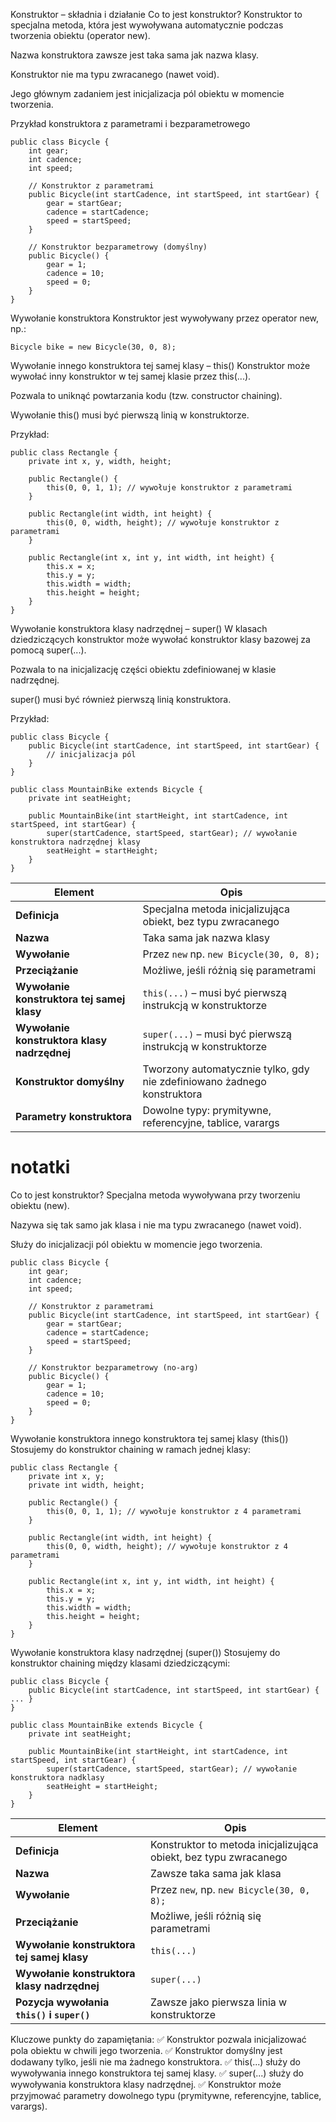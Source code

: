 Konstruktor – składnia i działanie
Co to jest konstruktor?
Konstruktor to specjalna metoda, która jest wywoływana automatycznie podczas tworzenia obiektu (operator new).

Nazwa konstruktora zawsze jest taka sama jak nazwa klasy.

Konstruktor nie ma typu zwracanego (nawet void).

Jego głównym zadaniem jest inicjalizacja pól obiektu w momencie tworzenia.

Przykład konstruktora z parametrami i bezparametrowego

```
public class Bicycle {
    int gear;
    int cadence;
    int speed;

    // Konstruktor z parametrami
    public Bicycle(int startCadence, int startSpeed, int startGear) {
        gear = startGear;
        cadence = startCadence;
        speed = startSpeed;
    }

    // Konstruktor bezparametrowy (domyślny)
    public Bicycle() {
        gear = 1;
        cadence = 10;
        speed = 0;
    }
}
```
Wywołanie konstruktora
Konstruktor jest wywoływany przez operator new, np.:
```
Bicycle bike = new Bicycle(30, 0, 8);
```
Wywołanie innego konstruktora tej samej klasy – this()
Konstruktor może wywołać inny konstruktor w tej samej klasie przez this(...).

Pozwala to uniknąć powtarzania kodu (tzw. constructor chaining).

Wywołanie this() musi być pierwszą linią w konstruktorze.

Przykład:
```
public class Rectangle {
    private int x, y, width, height;

    public Rectangle() {
        this(0, 0, 1, 1); // wywołuje konstruktor z parametrami
    }

    public Rectangle(int width, int height) {
        this(0, 0, width, height); // wywołuje konstruktor z parametrami
    }

    public Rectangle(int x, int y, int width, int height) {
        this.x = x;
        this.y = y;
        this.width = width;
        this.height = height;
    }
}
```
Wywołanie konstruktora klasy nadrzędnej – super()
W klasach dziedziczących konstruktor może wywołać konstruktor klasy bazowej za pomocą super(...).

Pozwala to na inicjalizację części obiektu zdefiniowanej w klasie nadrzędnej.

super() musi być również pierwszą linią konstruktora.

Przykład:
```
public class Bicycle {
    public Bicycle(int startCadence, int startSpeed, int startGear) {
        // inicjalizacja pól
    }
}

public class MountainBike extends Bicycle {
    private int seatHeight;

    public MountainBike(int startHeight, int startCadence, int startSpeed, int startGear) {
        super(startCadence, startSpeed, startGear); // wywołanie konstruktora nadrzędnej klasy
        seatHeight = startHeight;
    }
}
```
| Element                                     | Opis                                                                    |
| ------------------------------------------- | ----------------------------------------------------------------------- |
| **Definicja**                               | Specjalna metoda inicjalizująca obiekt, bez typu zwracanego             |
| **Nazwa**                                   | Taka sama jak nazwa klasy                                               |
| **Wywołanie**                               | Przez `new` np. `new Bicycle(30, 0, 8);`                                |
| **Przeciążanie**                            | Możliwe, jeśli różnią się parametrami                                   |
| **Wywołanie konstruktora tej samej klasy**  | `this(...)` – musi być pierwszą instrukcją w konstruktorze              |
| **Wywołanie konstruktora klasy nadrzędnej** | `super(...)` – musi być pierwszą instrukcją w konstruktorze             |
| **Konstruktor domyślny**                    | Tworzony automatycznie tylko, gdy nie zdefiniowano żadnego konstruktora |
| **Parametry konstruktora**                  | Dowolne typy: prymitywne, referencyjne, tablice, varargs                |



# notatki

Co to jest konstruktor?
Specjalna metoda wywoływana przy tworzeniu obiektu (new).

Nazywa się tak samo jak klasa i nie ma typu zwracanego (nawet void).

Służy do inicjalizacji pól obiektu w momencie jego tworzenia.

```
public class Bicycle {
    int gear;
    int cadence;
    int speed;

    // Konstruktor z parametrami
    public Bicycle(int startCadence, int startSpeed, int startGear) {
        gear = startGear;
        cadence = startCadence;
        speed = startSpeed;
    }

    // Konstruktor bezparametrowy (no-arg)
    public Bicycle() {
        gear = 1;
        cadence = 10;
        speed = 0;
    }
}
```
Wywołanie konstruktora innego konstruktora tej samej klasy (this())
Stosujemy do konstruktor chaining w ramach jednej klasy:
```
public class Rectangle {
    private int x, y;
    private int width, height;

    public Rectangle() {
        this(0, 0, 1, 1); // wywołuje konstruktor z 4 parametrami
    }

    public Rectangle(int width, int height) {
        this(0, 0, width, height); // wywołuje konstruktor z 4 parametrami
    }

    public Rectangle(int x, int y, int width, int height) {
        this.x = x;
        this.y = y;
        this.width = width;
        this.height = height;
    }
}
```
Wywołanie konstruktora klasy nadrzędnej (super())
Stosujemy do konstruktor chaining między klasami dziedziczącymi:
```
public class Bicycle {
    public Bicycle(int startCadence, int startSpeed, int startGear) { ... }
}

public class MountainBike extends Bicycle {
    private int seatHeight;

    public MountainBike(int startHeight, int startCadence, int startSpeed, int startGear) {
        super(startCadence, startSpeed, startGear); // wywołanie konstruktora nadklasy
        seatHeight = startHeight;
    }
}
```
| Element                                     | Opis                                                             |
| ------------------------------------------- | ---------------------------------------------------------------- |
| **Definicja**                               | Konstruktor to metoda inicjalizująca obiekt, bez typu zwracanego |
| **Nazwa**                                   | Zawsze taka sama jak klasa                                       |
| **Wywołanie**                               | Przez `new`, np. `new Bicycle(30, 0, 8);`                        |
| **Przeciążanie**                            | Możliwe, jeśli różnią się parametrami                            |
| **Wywołanie konstruktora tej samej klasy**  | `this(...)`                                                      |
| **Wywołanie konstruktora klasy nadrzędnej** | `super(...)`                                                     |
| **Pozycja wywołania `this()` i `super()`**  | Zawsze jako pierwsza linia w konstruktorze                       |

Kluczowe punkty do zapamiętania:
✅ Konstruktor pozwala inicjalizować pola obiektu w chwili jego tworzenia.
✅ Konstruktor domyślny jest dodawany tylko, jeśli nie ma żadnego konstruktora.
✅ this(...) służy do wywoływania innego konstruktora tej samej klasy.
✅ super(...) służy do wywoływania konstruktora klasy nadrzędnej.
✅ Konstruktor może przyjmować parametry dowolnego typu (prymitywne, referencyjne, tablice, varargs).
